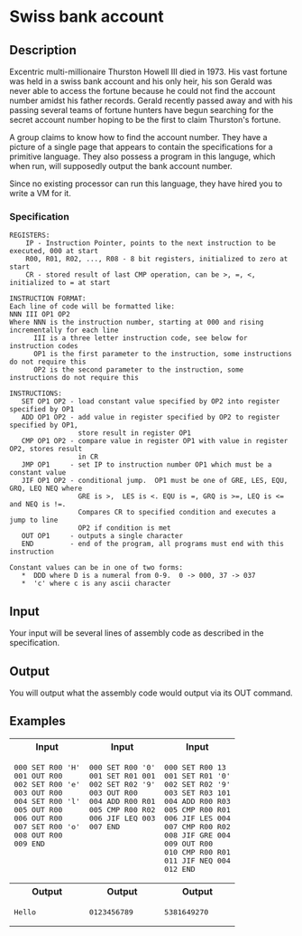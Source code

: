 # Swiss bank account

## Description

Excentric multi-millionaire Thurston Howell III died in 1973. His vast fortune was held in a swiss bank account and his only heir, his son Gerald was never able to access the fortune because he could not find the account number amidst his father records. Gerald recently passed away and with his passing several teams of fortune hunters have begun searching for the secret account number hoping to be the first to claim Thurston's fortune.

A group claims to know how to find the account number. They have a picture of a single page that appears to contain the specifications for a primitive language. They also possess a program in this languge, which when run, will supposedly output the bank account number. 

Since no existing processor can run this language, they have hired you to write a VM for it.

### Specification

```
REGISTERS: 
    IP - Instruction Pointer, points to the next instruction to be executed, 000 at start
    R00, R01, R02, ..., R08 - 8 bit registers, initialized to zero at start
    CR - stored result of last CMP operation, can be >, =, <, initialized to = at start

INSTRUCTION FORMAT:
Each line of code will be formatted like:
NNN III OP1 OP2
Where NNN is the instruction number, starting at 000 and rising incrementally for each line
      III is a three letter instruction code, see below for instruction codes
      OP1 is the first parameter to the instruction, some instructions do not require this
      OP2 is the second parameter to the instruction, some instructions do not require this

INSTRUCTIONS:
   SET OP1 OP2 - load constant value specified by OP2 into register specified by OP1
   ADD OP1 OP2 - add value in register specified by OP2 to register specified by OP1, 
                 store result in register OP1
   CMP OP1 OP2 - compare value in register OP1 with value in register OP2, stores result
                 in CR
   JMP OP1     - set IP to instruction number OP1 which must be a constant value
   JIF OP1 OP2 - conditional jump.  OP1 must be one of GRE, LES, EQU, GRQ, LEQ NEQ where
                 GRE is >,  LES is <. EQU is =, GRQ is >=, LEQ is <= and NEQ is !=.  
                 Compares CR to specified condition and executes a jump to line 
                 OP2 if condition is met
   OUT OP1     - outputs a single character
   END         - end of the program, all programs must end with this instruction

Constant values can be in one of two forms:
   *  DDD where D is a numeral from 0-9.  0 -> 000, 37 -> 037
   *  'c' where c is any ascii character
```


## Input

Your input will be several lines of assembly code as described in the specification.

## Output

You will output what the assembly code would output via its OUT command.

## Examples

<table>
    <tr>
        <th>Input</th>
        <th>Input</th>
        <th>Input</th>
    </tr>
    <tr>
        <td valign="top">
<pre>000 SET R00 'H'
001 OUT R00
002 SET R00 'e'
003 OUT R00
004 SET R00 'l'
005 OUT R00
006 OUT R00
007 SET R00 'o'
008 OUT R00 
009 END
</pre>
        </td>
        <td valign="top">
<pre>000 SET R00 '0'
001 SET R01 001
002 SET R02 '9'
003 OUT R00
004 ADD R00 R01
005 CMP R00 R02
006 JIF LEQ 003
007 END
</pre>
        </td>
        <td valign="top">
<pre>000 SET R00 13
001 SET R01 '0'
002 SET R02 '9'
003 SET R03 101
004 ADD R00 R03
005 CMP R00 R01
006 JIF LES 004
007 CMP R00 R02
008 JIF GRE 004
009 OUT R00
010 CMP R00 R01
011 JIF NEQ 004
012 END
</pre>
        </td>
    </tr>
    <tr>
        <th>Output</th>
        <th>Output</th>
        <th>Output</th>
    </tr>
    <tr>
        <td>
<pre>Hello</pre>
        </td>
        <td>
<pre>0123456789
</pre>
        </td>
        <td>
        <pre>5381649270</pre>
        </td>
    </tr>
</table>
